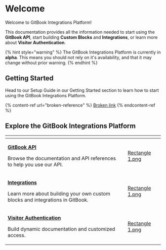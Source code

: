 # Welcome

Welcome to GitBook Integrations Platform!

This documentation provides all the information needed to start using the **GitBook API**, start building **Custom Blocks** and **Integrations**, or learn more about **Visitor Authentication**.

{% hint style="warning" %}
The GitBook Integrations Platform is currently in **alpha**. This means you should not rely on it's availability, and that it may change without prior warning.
{% endhint %}

## Getting Started

Head to our Setup Guide in our Getting Started section to learn how to start using the GitBook Integrations Platform.

{% content-ref url="broken-reference" %}
[Broken link](broken-reference)
{% endcontent-ref %}

## Explore the GitBook Integrations Platform

<table data-view="cards"><thead><tr><th></th><th></th><th data-hidden data-card-cover data-type="files"></th></tr></thead><tbody><tr><td><p><a href="api/overview.md"><strong>GitBook API</strong></a><br></p><p>Browse the documentation and API references to help you use our API.</p></td><td></td><td><a href=".gitbook/assets/Rectangle 1.png">Rectangle 1.png</a></td></tr><tr><td><p><strong></strong><a href="broken-reference"><strong>Integrations</strong></a><br></p><p>Learn more about building your own custom blocks and integrations in GitBook.</p></td><td></td><td><a href=".gitbook/assets/Rectangle 1.png">Rectangle 1.png</a></td></tr><tr><td><p><strong></strong><a href="broken-reference"><strong>Visitor Authentication</strong></a><br></p><p>Build dynamic documentation and customized access.</p></td><td></td><td><a href=".gitbook/assets/Rectangle 1.png">Rectangle 1.png</a></td></tr></tbody></table>
